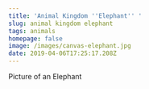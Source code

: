 ```yaml
---
title: 'Animal Kingdom ''Elephant'' '
slug: animal kingdom elephant
tags: animals
homepage: false
image: /images/canvas-elephant.jpg
date: 2019-04-06T17:25:17.208Z
---
```

Picture of an Elephant
